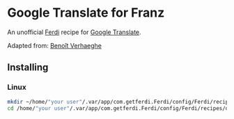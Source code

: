 # Google Translate for Franz

An unofficial [Ferdi](https://getferdi.com/) recipe for [Google Translate](https://translate.google.com/).

Adapted from: [Benoît Verhaeghe](https://github.com/badetitou/franz-google-translate.git/)

## Installing

### Linux

```bash
mkdir ~/home/"your user"/.var/app/com.getferdi.Ferdi/config/Ferdi/recipes/dev
cd /home/"your user"/.var/app/com.getferdi.Ferdi/config/Ferdi/recipes/dev && git clone https://github.com/alyssonlcss/ferdi-google-translate.git
```
